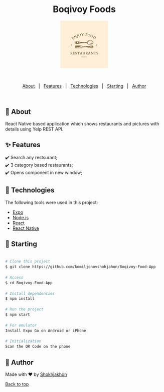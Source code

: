 <h1 align="center">Boqivoy Foods</h1>

<div align="center" id="top">
<img width="30%" src="https://raw.githubusercontent.com/komiljonovshohjahon/Boqivoy-Food-App/master/assets/boqivoy_icon.png" alt="{{Boqivoy Foods}}" />

&#xa0;

  <!-- <a href="https://{{app_url}}.netlify.app">Demo</a> -->
</div>

<p align="center">
  <a href="#dart-about">About</a> &#xa0; | &#xa0; 
  <a href="#sparkles-features">Features</a> &#xa0; | &#xa0;
  <a href="#rocket-technologies">Technologies</a> &#xa0; | &#xa0;
  <a href="#checkered_flag-starting">Starting</a> &#xa0; | &#xa0;
  <a href="https://github.com/{{github}}" target="_blank">Author</a>
</p>

<br>

## :dart: About

React Native based application which shows restaurants and pictures with details using Yelp REST API.

## :sparkles: Features

:heavy_check_mark: Search any restsurant;\
:heavy_check_mark: 3 category based restaurants;\
:heavy_check_mark: Opens component in new window;

## :rocket: Technologies

The following tools were used in this project:

- [Expo](https://expo.io/)
- [Node.js](https://nodejs.org/en/)
- [React](https://pt-br.reactjs.org/)
- [React Native](https://reactnative.dev/)

## :checkered_flag: Starting

```bash

# Clone this project
$ git clone https://github.com/komiljonovshohjahon/Boqivoy-Food-App

# Access
$ cd Boqivoy-Food-App

# Install dependencies
$ npm install

# Run the project
$ npm start

# For emulator
Install Expo Go on Android or iPhone

# Initialization
Scan the QR Code on the phone
```

## :memo: Author

Made with :heart: by <a href="https://github.com/komiljonovshohjahon" target="_blank">Shokhjakhon</a>

<a href="#top">Back to top</a>
